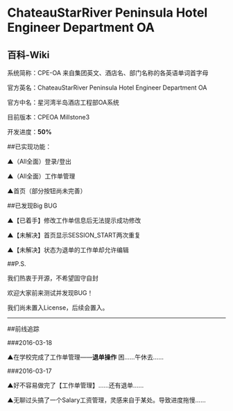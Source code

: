 ﻿# ChateauStarRiver Peninsula Hotel Engineer Department OA

## 百科-Wiki
系统简称：CPE-OA 来自集团英文、酒店名、部门名称的各英语单词首字母 

官方英名：ChateauStarRiver Peninsula Hotel Engineer Department OA

官方中名：星河湾半岛酒店工程部OA系统

目前版本：CPEOA Millstone3

开发进度：**50%**

##已实现功能：

▲（All全面）登录/登出

▲（All全面）工作单管理

▲首页（部分按钮尚未完善）

##已发现Big BUG

▲【已着手】修改工作单信息后无法提示成功修改

▲【未解决】首页显示SESSION_START两次重复

▲【未解决】状态为退单的工作单却允许编辑

##P.S.

我们热衷于开源，不希望固守自封

欢迎大家前来测试并发现BUG！

我们尚未置入License，后续会置入。

---

##前线追踪

###2016-03-18

▲在学校完成了工作单管理——**退单操作** 困……午休去……

###2016-03-17

▲好不容易做完了【工作单管理】……还有退单……

▲无聊过头搞了一个Salary工资管理，灵感来自于某处。导致进度拖慢……
